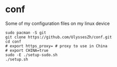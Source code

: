 # conf
Some of my configuration files on my linux device

```shell
sudo pacman -S git
git clone https://github.com/UlyssesZh/conf.git
cd conf
# export https_proxy= # proxy to use in China
# export CHINA=true
sudo -E ./setup-sudo.sh
./setup.sh
```
